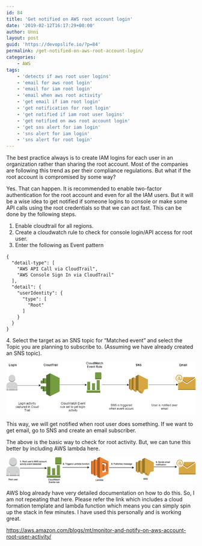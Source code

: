 ```yaml
---
id: 84
title: 'Get notified on AWS root account login'
date: '2019-02-12T16:17:29+00:00'
author: Unni
layout: post
guid: 'https://devopslife.io/?p=84'
permalink: /get-notified-on-aws-root-account-login/
categories:
    - AWS
tags:
    - 'detects if aws root user logins'
    - 'email for aws root login'
    - 'email for iam root login'
    - 'email when aws root activity'
    - 'get email if iam root login'
    - 'get notification for root login'
    - 'get notified if iam root user logins'
    - 'get notified on aws root account login'
    - 'get sns alert for iam login'
    - 'sns alert for iam login'
    - 'sns alert for root login'
---
```


The best practice always is to create IAM logins for each user in an organization rather than sharing the root account. Most of the companies are following this trend as per their compliance regulations. But what if the root account is compromised by some way?

Yes. That can happen. It is recommended to enable two-factor authentication for the root account and even for all the IAM users. But it will be a wise idea to get notified if someone logins to console or make some API calls using the root credentials so that we can act fast. This can be done by the following steps.

1. Enable cloudtrail for all regions.
2. Create a cloudwatch rule to check for console login/API access for root user.
3. Enter the following as Event pattern

```
{
  "detail-type": [
    "AWS API Call via CloudTrail",
    "AWS Console Sign In via CloudTrail"
  ],
  "detail": {
    "userIdentity": {
      "type": [
        "Root"
      ]
    }
  }
}
```


4\. Select the target as an SNS topic for “Matched event” and select the Topic you are planning to subscribe to. (Assuming we have already created an SNS topic).

![](../assets/img/rootlogin_alert_sns.png)

This way, we will get notified when root user does something. If we want to get email, go to SNS and create an email subscriber.

The above is the basic way to check for root activity. But, we can tune this better by including AWS lambda here.

![](../assets/img/flow_diagram-1.jpeg)

AWS blog already have very detailed documentation on how to do this. So, I am not repeating that here. Please refer the link which includes a cloud formation template and lambda function which means you can simply spin up the stack in few minutes. I have used this personally and is working great.

<https://aws.amazon.com/blogs/mt/monitor-and-notify-on-aws-account-root-user-activity/>